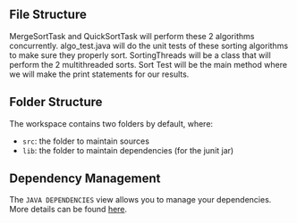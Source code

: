 ## File Structure

MergeSortTask and QuickSortTask will perform these 2 algorithms concurrently. algo_test.java will do the unit tests of these sorting algorithms to make sure they properly sort. SortingThreads will be a class that will perform the 2 multithreaded sorts. Sort Test will be the main method where we will make the print statements for our results.

## Folder Structure

The workspace contains two folders by default, where:

- `src`: the folder to maintain sources
- `lib`: the folder to maintain dependencies (for the junit jar)

## Dependency Management

The `JAVA DEPENDENCIES` view allows you to manage your dependencies. More details can be found [here](https://github.com/microsoft/vscode-java-pack/blob/master/release-notes/v0.9.0.md#work-with-jar-files-directly).
